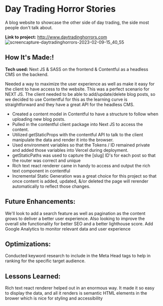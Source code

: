 # Day Trading Horror Stories
A blog website to showcase the other side of day trading, the side most people don't talk about.

**Link to project:** http://www.daytradinghorrors.com
![screencapture-daytradinghorrors-2023-02-09-15_40_55](https://user-images.githubusercontent.com/106452102/217962291-91aa71f4-0ca2-4e05-b23f-9fea0f8e139a.png)

## How It's Made:!

**Tech used:** Next JS & SASS on the frontend & Contentful as a headless CMS on the backend.

Needed a way to maximize the user experience as well as make it easy for the client to have access to the website. This was a perfect scenario for NEXT JS. The client needed to be able to add/update/delete blog posts, so we decided to use Contentful for this as the learning curve is straightforward and they have a great API for the headless CMS. 

- Created a content model in Contentful to have a structure to follow when uploading new blog posts.
- Pulled in the contentful client package into Next JS to access the content.
- Utilized getStaticProps with the contentful API to talk to the client manipulate the data and render it into the browser. 
- Used environment variables so that the Tokens / ID remained private and added those variables into Vercel during deployment.
- getStaticPaths was used to capture the [slug] ID's for each post so that the router was correct and unique
- Rich text react renderer came in handy to access and output the rich text component in contentful
- Incremental Static Generation was a great choice for this project so that once content is added, updated, &/or deleted the page will rerender automatically to reflect those changes.

## Future Enhancements:
We'll look to add a search feature as well as pagination as the content grows to deliver a better user experience.
Also looking to improve the overall site functionality for better SEO and a better lighthouse score.
Add Google Analytics to monitor relevant data and user experience

## Optimizations:
Conducted keyword research to include in the Meta Head tags to help in ranking for the specific target audience.

## Lessons Learned:
Rich text react renderer helped out in an enormous way. It made it so easy to display the data, and all it renders is semantic HTML elements in the brower which is nice for styling and accessibility
